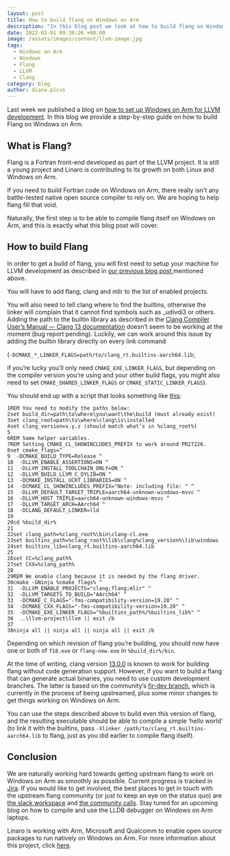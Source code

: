 ```yaml
---
layout: post
title: How to build flang on Windows on Arm
description: "In this blog post we look at how to build flang on Windows on Arm. "
date: 2022-03-01 09:38:26 +00:00
image: /assets/images/content/llvm-image.jpg
tags:
  - Windows on Arm
  - Windows
  - Flang
  - LLVM
  - Clang
category: blog
author: diana.picus
---
```

Last week we published a blog on [how to set up Windows on Arm for LLVM development](https://www.linaro.org/blog/how-to-set-up-windows-on-arm-for-llvm-development/). In this blog we provide a step-by-step guide on how to build Flang on Windows on Arm.

## What is Flang?

Flang is a Fortran front-end developed as part of the LLVM project. It is still a young project and Linaro is contributing to its growth on both Linux and Windows on Arm.

If you need to build Fortran code on Windows on Arm, there really isn't any battle-tested native open source compiler to rely on. We are hoping to help flang fill that void.

Naturally, the first step is to be able to compile flang itself on Windows on Arm, and this is exactly what this blog post will cover. 

## How to build Flang

In order to get a build of flang, you will first need to setup your machine for LLVM development as described in [our previous blog post ](https://www.linaro.org/blog/how-to-set-up-windows-on-arm-for-llvm-development/)mentioned above.

You will have to add flang, clang and mlir to the list of enabled projects.

You will also need to tell clang where to find the builtins, otherwise the linker will complain that it cannot find symbols such as _udivdi3 or others. Adding the path to the builtin library as described in the [Clang Compiler User’s Manual — Clang 13 documentation](https://clang.llvm.org/docs/UsersManual.html#finding-clang-runtime-libraries) doesn’t seem to be working at the moment (bug report pending). Luckily, we can work around this issue by adding the builtin library directly on every link command 

(`-DCMAKE_*_LINKER_FLAGS=path/to/clang_rt.builtins-aarch64.lib`;

if you’re lucky you’ll only need `CMAKE_EXE_LINKER_FLAGS`, but depending on the compiler version you’re using and your other build flags, you might also need to set `CMAKE_SHARED_LINKER_FLAGS` or `CMAKE_STATIC_LINKER_FLAGS`).

You should end up with a script that looks something like [this](https://github.com/rovka/f18-llvm-project/blob/flang-woa/flang/examples/build_flang.bat):

```
1REM You need to modify the paths below:
2set build_dir=path\to\where\you\want\the\build (must already exist)
3set clang_root=path\to\where\clang\is\installed
4set clang_version=x.y.z (should match what’s in %clang_root%)
5
6REM Some helper variables.
7REM Setting CMAKE_CL_SHOWINCLUDES_PREFIX to work around PR27226.
8set cmake_flags=^
9  -DCMAKE_BUILD_TYPE=Release ^
10  -DLLVM_ENABLE_ASSERTIONS=ON ^
11  -DLLVM_INSTALL_TOOLCHAIN_ONLY=ON ^
12  -DLLVM_BUILD_LLVM_C_DYLIB=ON ^
13  -DCMAKE_INSTALL_UCRT_LIBRARIES=ON ^
14  -DCMAKE_CL_SHOWINCLUDES_PREFIX="Note: including file: " ^
15  -DLLVM_DEFAULT_TARGET_TRIPLE=aarch64-unknown-windows-msvc ^
16  -DLLVM_HOST_TRIPLE=aarch64-unknown-windows-msvc ^
17  -DLLVM_TARGET_ARCH=AArch64 ^
18  -DCLANG_DEFAULT_LINKER=lld 
19
20cd %build_dir%
21
22set clang_path=%clang_root%\bin\clang-cl.exe
23set builtins_path=%clang_root%\lib\clang%clang_version%\lib\windows
24set builtins_lib=clang_rt.builtins-aarch64.lib
25
26set CC=%clang_path%
27set CXX=%clang_path%
28
29REM We enable clang because it is needed by the flang driver.
30cmake -GNinja %cmake_flags% ^
31  -DLLVM_ENABLE_PROJECTS="clang;flang;mlir" ^
32  -DLLVM_TARGETS_TO_BUILD="AArch64" ^
33  -DCMAKE_C_FLAGS="-fms-compatibility-version=19.20" ^
34  -DCMAKE_CXX_FLAGS="-fms-compatibility-version=19.20" ^
35  -DCMAKE_EXE_LINKER_FLAGS="%builtins_path%/%builtins_lib%" ^
36  ..\llvm-project\llvm || exit /b
37
38ninja all || ninja all || ninja all || exit /b
```

Depending on which revision of flang you’re building, you should now have one or both of `f18.exe` or `flang-new.exe` in `%build_dir%/bin`.

At the time of writing, clang version [13.0.0](https://www.google.com/url?q=https://github.com/llvm/llvm-project/releases/download/llvmorg-13.0.0/LLVM-13.0.0-woa64.zip&sa=D&source=docs&ust=1646131480669885&usg=AOvVaw1ILobDb_KMB4Hxid6JOAZa) is known to work for building flang without code generation support.
However, if you want to build a flang that can generate actual binaries, you need to use custom development branches. The latter is based on the community’s [fir-dev branch](https://github.com/flang-compiler/f18-llvm-project/tree/fir-dev), which is currently in the process of being upstreamed, plus some minor changes to get things working on Windows on Arm. 

You can use the steps described above to build even this version of flang, and the resulting executable should be able to compile a simple ‘hello world’ (to link it with the builtins, pass `-Xlinker /path/to/clang_rt.builtins-aarch64.lib` to flang, just as you did earlier to compile flang itself). 

## Conclusion

We are naturally working hard towards getting upstream flang to work on Windows on Arm as smoothly as possible. Current progress is tracked in [Jira](https://linaro.atlassian.net/browse/WOA-47). If you would like to get involved, the best places to get in touch with the upstream flang community (or just to keep an eye on the status quo) are [the slack workspace](https://github.com/llvm/llvm-project/blob/main/flang/docs/GettingInvolved.md#chat) and [the community calls](https://github.com/llvm/llvm-project/blob/main/flang/docs/GettingInvolved.md#calls).  Stay tuned for an upcoming blog on how to compile and use the LLDB debugger on Windows on Arm laptops. 

Linaro is working with Arm, Microsoft and Qualcomm to enable open source packages to run natively on Windows on Arm. For more information about this project, click [here](https://linaro.atlassian.net/wiki/spaces/WOAR/overview).
